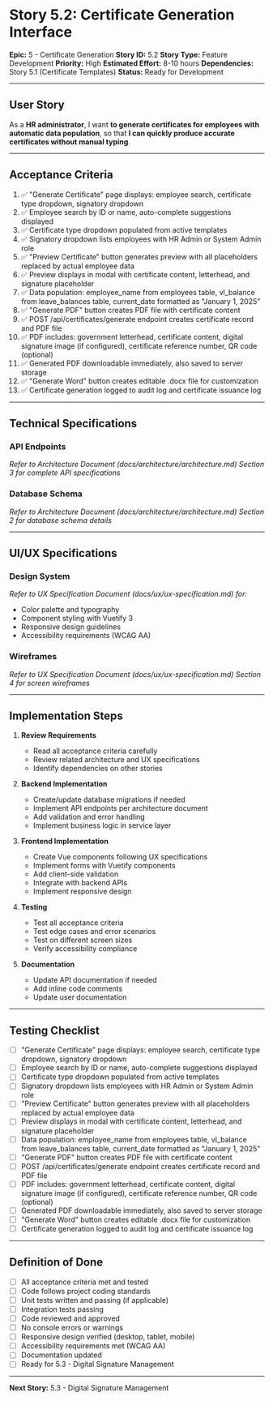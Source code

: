 # Story 5.2: Certificate Generation Interface

**Epic:** 5 - Certificate Generation
**Story ID:** 5.2
**Story Type:** Feature Development
**Priority:** High
**Estimated Effort:** 8-10 hours
**Dependencies:** Story 5.1 (Certificate Templates)
**Status:** Ready for Development

---

## User Story

As a **HR administrator**,
I want **to generate certificates for employees with automatic data population**,
so that **I can quickly produce accurate certificates without manual typing**.

---

## Acceptance Criteria

1. ✅ "Generate Certificate" page displays: employee search, certificate type dropdown, signatory dropdown
2. ✅ Employee search by ID or name, auto-complete suggestions displayed
3. ✅ Certificate type dropdown populated from active templates
4. ✅ Signatory dropdown lists employees with HR Admin or System Admin role
5. ✅ "Preview Certificate" button generates preview with all placeholders replaced by actual employee data
6. ✅ Preview displays in modal with certificate content, letterhead, and signature placeholder
7. ✅ Data population: employee_name from employees table, vl_balance from leave_balances table, current_date formatted as "January 1, 2025"
8. ✅ "Generate PDF" button creates PDF file with certificate content
9. ✅ POST /api/certificates/generate endpoint creates certificate record and PDF file
10. ✅ PDF includes: government letterhead, certificate content, digital signature image (if configured), certificate reference number, QR code (optional)
11. ✅ Generated PDF downloadable immediately, also saved to server storage
12. ✅ "Generate Word" button creates editable .docx file for customization
13. ✅ Certificate generation logged to audit log and certificate issuance log

---

## Technical Specifications

### API Endpoints

*Refer to Architecture Document (docs/architecture/architecture.md) Section 3 for complete API specifications*

### Database Schema

*Refer to Architecture Document (docs/architecture/architecture.md) Section 2 for database schema details*

---

## UI/UX Specifications

### Design System

*Refer to UX Specification Document (docs/ux/ux-specification.md) for:*
- Color palette and typography
- Component styling with Vuetify 3
- Responsive design guidelines
- Accessibility requirements (WCAG AA)

### Wireframes

*Refer to UX Specification Document (docs/ux/ux-specification.md) Section 4 for screen wireframes*

---

## Implementation Steps

1. **Review Requirements**
   - Read all acceptance criteria carefully
   - Review related architecture and UX specifications
   - Identify dependencies on other stories

2. **Backend Implementation**
   - Create/update database migrations if needed
   - Implement API endpoints per architecture document
   - Add validation and error handling
   - Implement business logic in service layer

3. **Frontend Implementation**
   - Create Vue components following UX specifications
   - Implement forms with Vuetify components
   - Add client-side validation
   - Integrate with backend APIs
   - Implement responsive design

4. **Testing**
   - Test all acceptance criteria
   - Test edge cases and error scenarios
   - Test on different screen sizes
   - Verify accessibility compliance

5. **Documentation**
   - Update API documentation if needed
   - Add inline code comments
   - Update user documentation

---

## Testing Checklist

- [ ] "Generate Certificate" page displays: employee search, certificate type dropdown, signatory dropdown
- [ ] Employee search by ID or name, auto-complete suggestions displayed
- [ ] Certificate type dropdown populated from active templates
- [ ] Signatory dropdown lists employees with HR Admin or System Admin role
- [ ] "Preview Certificate" button generates preview with all placeholders replaced by actual employee data
- [ ] Preview displays in modal with certificate content, letterhead, and signature placeholder
- [ ] Data population: employee_name from employees table, vl_balance from leave_balances table, current_date formatted as "January 1, 2025"
- [ ] "Generate PDF" button creates PDF file with certificate content
- [ ] POST /api/certificates/generate endpoint creates certificate record and PDF file
- [ ] PDF includes: government letterhead, certificate content, digital signature image (if configured), certificate reference number, QR code (optional)
- [ ] Generated PDF downloadable immediately, also saved to server storage
- [ ] "Generate Word" button creates editable .docx file for customization
- [ ] Certificate generation logged to audit log and certificate issuance log

---

## Definition of Done

- [ ] All acceptance criteria met and tested
- [ ] Code follows project coding standards
- [ ] Unit tests written and passing (if applicable)
- [ ] Integration tests passing
- [ ] Code reviewed and approved
- [ ] No console errors or warnings
- [ ] Responsive design verified (desktop, tablet, mobile)
- [ ] Accessibility requirements met (WCAG AA)
- [ ] Documentation updated
- [ ] Ready for 5.3 - Digital Signature Management

---

**Next Story:** 5.3 - Digital Signature Management
